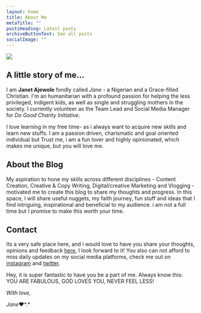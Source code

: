 ```yaml
---
layout: home
title: About Me
metaTitle: ""
postsHeading: Latest posts
archiveButtonText: See all posts
socialImage: ""
---
```

![](/images/fav.jpg)

## **A little story of me...**

I am **Janet Ajewole** fondly called *Jane -* a Nigerian and a Grace-filled Christian. I'm an humanitarian with a profound passion for helping the less privileged, indigent kids, as well as single and struggling mothers in the society. I currently volunteer as the Team Lead and Social Media Manager for *Do Good Charity Initiative*.

 I love learning in my free time- as i always want to acquire new skills and learn new stuffs. I am a passion driven, charismatic and goal oriented individual but Trust me, i am a fun lover and highly opinionated, which makes me unique, but you will love me. 

## **About the Blog**

My aspiration to hone my skills across different disciplines - Content Creation, Creative & Copy Writing, Digital/creative Marketing and Vlogging - motivated me to create this blog to share my thoughts and progress. In this space, I will share useful nuggets, my faith journey, fun stuff and ideas that I find intriguing, inspirational and beneficial to my audience. i am not a full time but I promise to make this worth your time. 

## **Contact**

Its a very safe place here, and i would love to have you share your thoughts, opinions and feedback [](ajewoleglory@gmail.com)[here](ajewoleglory@gmail.com), I look forward to it! You also can not afford to miss daily updates on my social media platforms, check me out on [instagram](https://www.instagram.com/jane_vigour/) and [twitter](https://twitter.com/JaneVigour). 

Hey, it is super fantastic to have you be a part of me. Always know this: YOU ARE FABULOUS, GOD LOVES YOU, NEVER FEEL LESS! 

*With love,* 

*Jane*❤️*.*